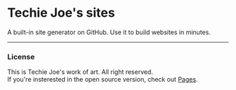# Techie Joe's sites
A built-in site generator on GitHub. Use it to build websites in minutes.

---

### License
This is Techie Joe's work of art. All right reserved.  
If you're insterested in the open source version, check out [Pages](//github.com/techie-joe/pages).
